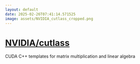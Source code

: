 ```yaml
---
layout: default
date: 2025-02-26T07:41:14.571525
image: assets/NVIDIA_cutlass_cropped.png
---
```


# [NVIDIA/cutlass](https://github.com/NVIDIA/cutlass)

CUDA C++ templates for matrix multiplication and linear algebra
